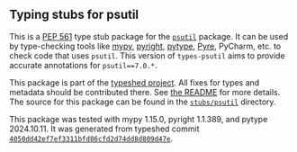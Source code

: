 ## Typing stubs for psutil

This is a [PEP 561](https://peps.python.org/pep-0561/)
type stub package for the [`psutil`](https://github.com/giampaolo/psutil) package.
It can be used by type-checking tools like
[mypy](https://github.com/python/mypy/),
[pyright](https://github.com/microsoft/pyright),
[pytype](https://github.com/google/pytype/),
[Pyre](https://pyre-check.org/),
PyCharm, etc. to check code that uses `psutil`. This version of
`types-psutil` aims to provide accurate annotations for
`psutil==7.0.*`.

This package is part of the [typeshed project](https://github.com/python/typeshed).
All fixes for types and metadata should be contributed there.
See [the README](https://github.com/python/typeshed/blob/main/README.md)
for more details. The source for this package can be found in the
[`stubs/psutil`](https://github.com/python/typeshed/tree/main/stubs/psutil)
directory.

This package was tested with
mypy 1.15.0,
pyright 1.1.389,
and pytype 2024.10.11.
It was generated from typeshed commit
[`4050dd42ef7ef3311bfd86cfd2d74dd8d809d47e`](https://github.com/python/typeshed/commit/4050dd42ef7ef3311bfd86cfd2d74dd8d809d47e).